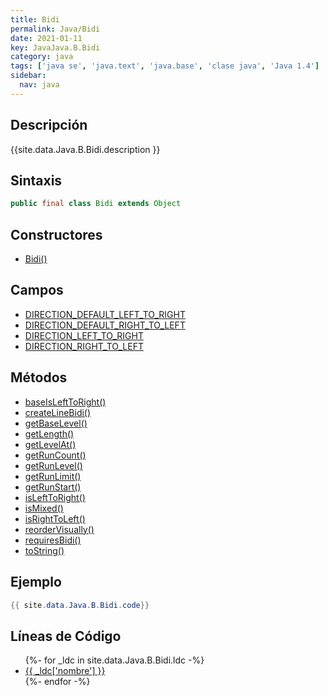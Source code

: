 ```yaml
---
title: Bidi
permalink: Java/Bidi
date: 2021-01-11
key: JavaJava.B.Bidi
category: java
tags: ['java se', 'java.text', 'java.base', 'clase java', 'Java 1.4']
sidebar: 
  nav: java
---
```


## Descripción
{{site.data.Java.B.Bidi.description }}

## Sintaxis
~~~java
public final class Bidi extends Object
~~~

## Constructores
* [Bidi()](/Java/Bidi/Bidi/)

## Campos
* [DIRECTION_DEFAULT_LEFT_TO_RIGHT](/Java/Bidi/DIRECTION_DEFAULT_LEFT_TO_RIGHT)
* [DIRECTION_DEFAULT_RIGHT_TO_LEFT](/Java/Bidi/DIRECTION_DEFAULT_RIGHT_TO_LEFT)
* [DIRECTION_LEFT_TO_RIGHT](/Java/Bidi/DIRECTION_LEFT_TO_RIGHT)
* [DIRECTION_RIGHT_TO_LEFT](/Java/Bidi/DIRECTION_RIGHT_TO_LEFT)

## Métodos
* [baseIsLeftToRight()](/Java/Bidi/baseIsLeftToRight)
* [createLineBidi()](/Java/Bidi/createLineBidi)
* [getBaseLevel()](/Java/Bidi/getBaseLevel)
* [getLength()](/Java/Bidi/getLength)
* [getLevelAt()](/Java/Bidi/getLevelAt)
* [getRunCount()](/Java/Bidi/getRunCount)
* [getRunLevel()](/Java/Bidi/getRunLevel)
* [getRunLimit()](/Java/Bidi/getRunLimit)
* [getRunStart()](/Java/Bidi/getRunStart)
* [isLeftToRight()](/Java/Bidi/isLeftToRight)
* [isMixed()](/Java/Bidi/isMixed)
* [isRightToLeft()](/Java/Bidi/isRightToLeft)
* [reorderVisually()](/Java/Bidi/reorderVisually)
* [requiresBidi()](/Java/Bidi/requiresBidi)
* [toString()](/Java/Bidi/toString)

## Ejemplo
~~~java
{{ site.data.Java.B.Bidi.code}}
~~~

## Líneas de Código
<ul>
{%- for _ldc in site.data.Java.B.Bidi.ldc -%}
   <li>
       <a href="{{_ldc['url'] }}">{{ _ldc['nombre'] }}</a>
   </li>
{%- endfor -%}
</ul>

